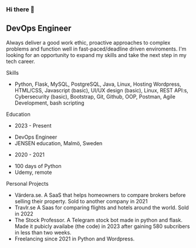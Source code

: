### Hi there 👋

## DevOps Engineer

Always deliver a good work ethic, proactive approaches to complex problems and function well in fast-paced/deadline driven enviroments.
I'm looking for an opportunity to expand my skills and take the next step in my tech career.


Skills
- Python, Flask, MySQL, PostgreSQL, Java, Linux, Hosting
Wordpress, HTML/CSS, Javascript (basic), UI/UX design (basic), Linux,
REST API:s, Cybersecurity (basic), Bootstrap, Git, Github, OOP, Postman, Agile Development, bash scripting

Education
- 2023 - Present
* DevOps Engineer
* JENSEN education, Malmö, Sweden

- 2020 - 2021
* 100 days of Python
* Udemy, remote

Personal Projects
- Värdera.se. A SaaS that helps homeowners to compare brokers before selling their property. Sold to another company in 2021
- Travlr.se A Saas for comparing flights and hotels around the world. Sold in 2022
- The Stock Professor. A Telegram stock bot made in python and flask. Made it pubicly availabe (the code) in 2023 after gaining 580 subcribers in less than two weeks.
- Freelancing since 2021 in Python and Wordpress.
